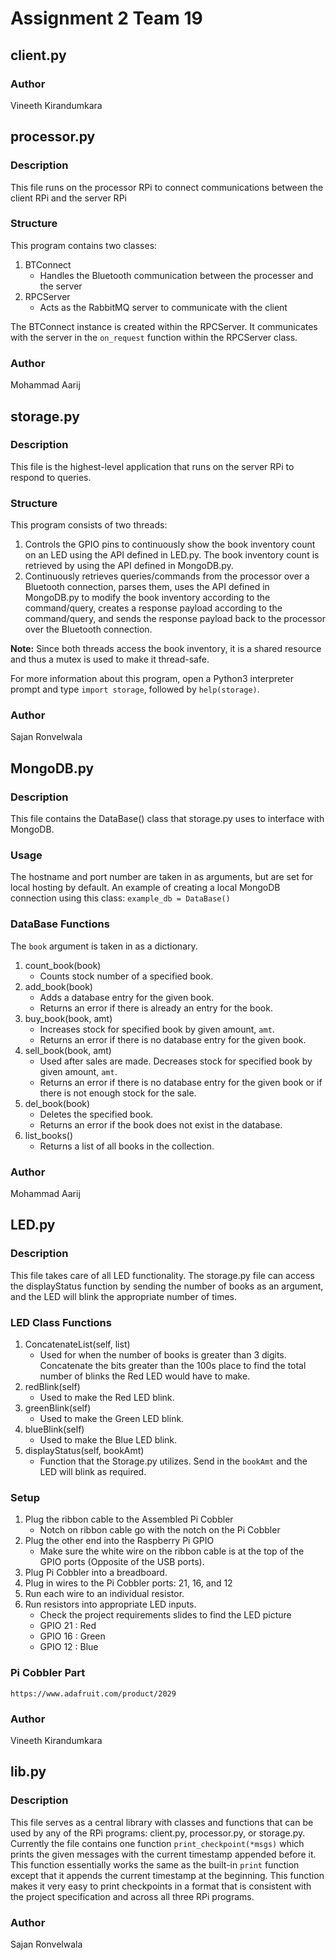 # Assignment 2 Team 19

## client.py

### Author
Vineeth Kirandumkara

## processor.py
### Description
This file runs on the processor RPi to connect communications between the client RPi and the server RPi
### Structure
This program contains two classes:
1. BTConnect
    * Handles the Bluetooth communication between the processer and the server
2. RPCServer
    * Acts as the RabbitMQ server to communicate with the client

The BTConnect instance is created within the RPCServer. It communicates with the server in the ```on_request``` function within the RPCServer class.

### Author
Mohammad Aarij

## storage.py
### Description
This file is the highest-level application that runs on the server RPi to 
respond to queries.
### Structure
This program consists of two threads:
1. Controls the GPIO pins to continuously show the book inventory count on an 
   LED using the API defined in LED.py.  The book inventory count is retrieved
   by using the API defined in MongoDB.py.
2. Continuously retrieves queries/commands from the processor over a Bluetooth
   connection, parses them, uses the API defined in MongoDB.py to modify the
   book inventory according to the command/query, creates a response payload
   according to the command/query, and sends the response payload back to the
   processor over the Bluetooth connection.

**Note:** Since both threads access the book inventory, it is a shared resource and
thus a mutex is used to make it thread-safe.

For more information about this program, open a Python3 interpreter prompt and
type ```import storage```, followed by ```help(storage)```.

### Author
Sajan Ronvelwala

## MongoDB.py

### Description
This file contains the DataBase() class that storage.py uses to interface with MongoDB.

### Usage

The hostname and port number are taken in as arguments, but are set for local hosting by default. An example of creating a local MongoDB connection using this class:
```example_db = DataBase()```

### DataBase Functions
The ```book``` argument is taken in as a dictionary.
1. count_book(book)
    * Counts stock number of a specified book.
2. add_book(book)
    * Adds a database entry for the given book.
    * Returns an error if there is already an entry for the book.
3. buy_book(book, amt)
    * Increases stock for specified book by given amount, ```amt```. 
    * Returns an error if there is no database entry for the given book.
4. sell_book(book, amt)
    * Used after sales are made. Decreases stock for specified book by given amount, ```amt```. 
    * Returns an error if there is no database entry for the given book or if there is not enough stock for the sale.
5. del_book(book)
    * Deletes the specified book.
    * Returns an error if the book does not exist in the database.
6. list_books()
    * Returns a list of all books in the collection.

### Author
Mohammad Aarij

## LED.py
### Description
This file takes care of all LED functionality. The storage.py file can access the displayStatus function by sending the number of books as an argument, and the LED will blink the appropriate number of times.

### LED Class Functions
1. ConcatenateList(self, list)
    * Used for when the number of books is greater than 3 digits. Concatenate the bits greater than the 100s place to find the total number of blinks the Red LED would have to make.
2. redBlink(self)
    * Used to make the Red LED blink.
3. greenBlink(self)
    * Used to make the Green LED blink.
4. blueBlink(self)
    * Used to make the Blue LED blink.
5. displayStatus(self, bookAmt)
    * Function that the Storage.py utilizes. Send in the `bookAmt` and the LED will blink as required.

### Setup
1. Plug the ribbon cable to the Assembled Pi Cobbler
    * Notch on ribbon cable go with the notch on the Pi Cobbler
2. Plug the other end into the Raspberry Pi GPIO
    * Make sure the white wire on the ribbon cable is at the top of the GPIO ports (Opposite of the USB ports).
3. Plug Pi Cobbler into a breadboard.
4. Plug in wires to the Pi Cobbler ports: 21, 16, and 12
5. Run each wire to an individual resistor.
6. Run resistors into appropriate LED inputs.
    * Check the project requirements slides to find the LED picture
    * GPIO 21 : Red
    * GPIO 16 : Green
    * GPIO 12 : Blue

### Pi Cobbler Part
    https://www.adafruit.com/product/2029
    
### Author
Vineeth Kirandumkara

## lib.py

### Description

This file serves as a central library with classes and functions that can be
used by any of the RPi programs: client.py, processor.py, or storage.py.  
Currently the file contains one function ```print_checkpoint(*msgs)``` which
prints the given messages with the current timestamp appended before it.  This
function essentially works the same as the built-in ```print``` function except
that it appends the current timestamp at the beginning. This function makes it
very easy to print checkpoints in a format that is consistent with the project
specification and across all three RPi programs.

### Author
Sajan Ronvelwala
